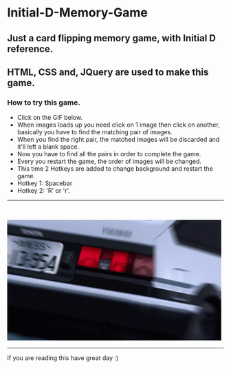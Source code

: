 # Initial-D-Memory-Game
## Just a card flipping memory game, with Initial D reference.
## HTML, CSS and, JQuery are used to make this game.

### How to try this game.
- Click on the GIF below.
- When images loads up you need click on 1 image then click on another, basically you have to find the matching pair of images.
- When you find the right pair, the matched images will be discarded and it'll left a blank space.
- Now you have to find all the pairs in order to complete the game.
- Every you restart the game, the order of images will be changed.
- This time 2 Hotkeys are added to change background and restart the game.
- Hotkey 1: Spacebar 
- Hotkey 2: 'R' or 'r'.

<hr>
<br>

[![Game Link](images/vroom.gif)](https://overrevvv.github.io/Initial-D-Memory-Game)

<hr>
If you are reading this have great day :)
